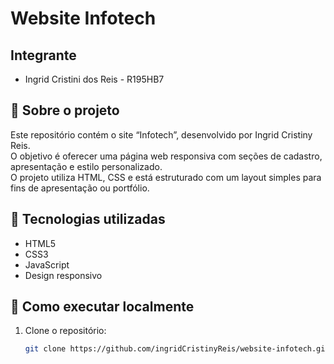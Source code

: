 # Website Infotech

## Integrante
 - Ingrid Cristini dos Reis - R195HB7

## 🎯 Sobre o projeto  
Este repositório contém o site “Infotech”, desenvolvido por Ingrid Cristiny Reis.  
O objetivo é oferecer uma página web responsiva com seções de cadastro, apresentação e estilo personalizado.  
O projeto utiliza HTML, CSS e está estruturado com um layout simples para fins de apresentação ou portfólio.

## 🧱 Tecnologias utilizadas  
- HTML5  
- CSS3  
- JavaScript  
- Design responsivo

## 🚀 Como executar localmente  
1. Clone o repositório:  
   ```bash
   git clone https://github.com/ingridCristinyReis/website-infotech.git

